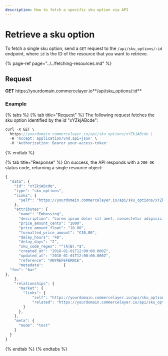```yaml
---
description: How to fetch a specific sku option via API
---
```


# Retrieve a sku option

To fetch a single sku option, send a `GET` request to the `/api/sku_options/:id` endpoint, where `id` is the ID of the resource that you want to retrieve.

{% page-ref page="../../fetching-resources.md" %}

## Request

**GET** https://<i></i>yourdomain.commercelayer.io**/api/sku_options/:id**

### **Example**

{% tabs %}
{% tab title="Request" %}
The following request fetches the sku option identified by the id "xYZkjABcde":

```javascript
curl -X GET \
  https://yourdomain.commercelayer.io/api/sku_options/xYZkjABcde \
  -H 'Accept: application/vnd.api+json' \
  -H 'Authorization: Bearer your-access-token'
```
{% endtab %}

{% tab title="Response" %}
On success, the API responds with a `200 OK` status code, returning a single resource object:

```javascript
{
  "data": {
    "id": "xYZkjABcde",
    "type": "sku_options",
    "links": {
      "self": "https://yourdomein.commercelayer.io/api/sku_options/xYZkjABcde"
    },
    "attributes": {
      "name": "Embossing",
      "description": "Lorem ipsum dolor sit amet, consectetur adipisicing elit, sed do eiusmod tempor incididunt ut labore et dolore magna aliqua.",
      "price_amount_cents": "1000",
      "price_amount_float": "10.00",
      "formatted_price_amount": "€10,00",
      "delay_hours": "48",
      "delay_days": "2",
      "sku_code_regex": "^(A|B).*$",
      "created_at": "2018-01-01T12:00:00.000Z",
      "updated_at": "2018-01-01T12:00:00.000Z",
      "reference": "ANYREFEFERNCE",
      "metadata":         {
  "foo": "bar"
},
    },
    "relationships": {
      "market": {
        "links": {
            "self": "https://yourdomain.commercelayer.io/api/sku_options/xYZkjABcde/relationships/market",
            "related": "https://yourdomain.commercelayer.io/api/sku_options/xYZkjABcde/market"
        }
      },
    },
    "meta": {
      "mode": "test"
    }
  }
}
```
{% endtab %}
{% endtabs %}
